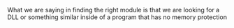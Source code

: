 What we are saying in finding the right module is that we are looking for a DLL or something similar inside of a program that has no memory protection
